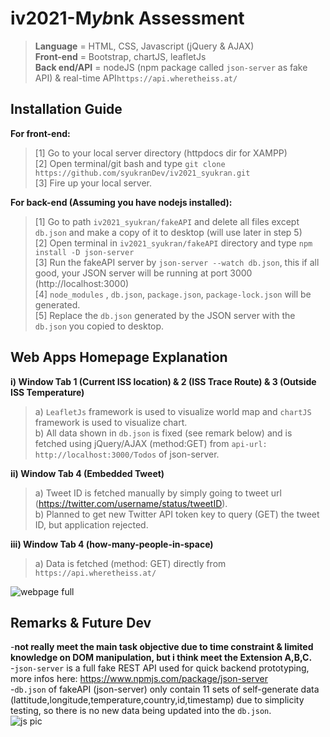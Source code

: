 # iv2021-M*yb*nk Assessment
> **Language** = HTML, CSS, Javascript (jQuery & AJAX) <br />
> **Front-end** = Bootstrap, chartJS, leafletJs <br /> 
> **Back end/API** = nodeJS (npm package called `json-server` as fake API) & real-time API`https://api.wheretheiss.at/` <br /> 

## Installation Guide
**For front-end:** <br /> 
> [1] Go to your local server directory (httpdocs dir for XAMPP) <br /> 
> [2] Open terminal/git bash and type `git clone https://github.com/syukranDev/iv2021_syukran.git` <br /> 
> [3] Fire up your local server. <br /> 

**For back-end (Assuming you have nodejs installed):** <br /> 
> [1] Go to path `iv2021_syukran/fakeAPI` and delete all files except `db.json` and make a copy of it to desktop (will use later in step 5) <br />
> [2] Open terminal in `iv2021_syukran/fakeAPI` directory and type `npm install -D json-server` <br />
> [3] Run the fakeAPI server by `json-server --watch db.json`, this if all good, your JSON server will be running at port 3000 (http://localhost:3000) <br /> 
> [4] `node_modules` , `db.json`, `package.json`, `package-lock.json` will be generated. <br />
> [5] Replace the `db.json` generated by the JSON server with the `db.json` you copied to desktop. <br />

## Web Apps Homepage Explanation
**i) Window Tab 1 (Current ISS location) & 2 (ISS Trace Route) & 3 (Outside ISS Temperature)** <br />
> a) `LeafletJs` framework is used to visualize world map and `chartJS` framework is used to visualize chart. <br />
> b) All data shown in `db.json` is fixed (see remark below) and is fetched using jQuery/AJAX (method:GET) from `api-url: http://localhost:3000/Todos` of json-server. <br />

**ii) Window Tab 4 (Embedded Tweet)** <br />
> a) Tweet ID is fetched manually by simply going to tweet url (https://twitter.com/username/status/tweetID). <br />
> b) Planned to get new Twitter API token key to query (GET) the tweet ID, but application rejected. <br />

**iii) Window Tab 4 (how-many-people-in-space)**  <br />
> a) Data is fetched (method: GET) directly from `https://api.wheretheiss.at/` <br />

![webpage full](https://user-images.githubusercontent.com/51852197/144365761-77372233-c657-4fe5-9b20-6651a8c09178.png)

## Remarks & Future Dev
-**not really meet the main task objective due to time constraint & limited knowledge on DOM manipulation, but i think meet the Extension A,B,C.** <br />
-`json-server` is a full fake REST API used for quick backend prototyping,  more infos here: https://www.npmjs.com/package/json-server <br />
-`db.json` of fakeAPI (json-server) only contain 11 sets of self-generate data (lattitude,longitude,temperature,country,id,timestamp) due to simplicity testing, so there is no new data being updated into the `db.json`. <br />
![js pic](https://user-images.githubusercontent.com/51852197/144367245-cad431bb-6ad2-4091-8462-34f8130a9eb7.PNG) <br />




